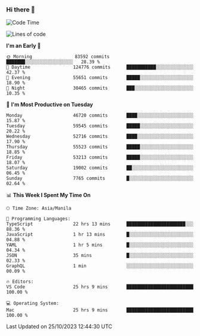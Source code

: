 ### Hi there 👋

<!--START_SECTION:waka-->
![Code Time](http://img.shields.io/badge/Code%20Time-4%2C463%20hrs%2059%20mins-blue)

![Lines of code](https://img.shields.io/badge/From%20Hello%20World%20I%27ve%20Written-110.5%20million%20lines%20of%20code-blue)

**I'm an Early 🐤** 

```text
🌞 Morning                83592 commits       ███████░░░░░░░░░░░░░░░░░░   28.39 % 
🌆 Daytime                124776 commits      ███████████░░░░░░░░░░░░░░   42.37 % 
🌃 Evening                55651 commits       █████░░░░░░░░░░░░░░░░░░░░   18.90 % 
🌙 Night                  30465 commits       ███░░░░░░░░░░░░░░░░░░░░░░   10.35 % 
```
📅 **I'm Most Productive on Tuesday** 

```text
Monday                   46720 commits       ████░░░░░░░░░░░░░░░░░░░░░   15.87 % 
Tuesday                  59545 commits       █████░░░░░░░░░░░░░░░░░░░░   20.22 % 
Wednesday                52716 commits       ████░░░░░░░░░░░░░░░░░░░░░   17.90 % 
Thursday                 55523 commits       █████░░░░░░░░░░░░░░░░░░░░   18.85 % 
Friday                   53213 commits       █████░░░░░░░░░░░░░░░░░░░░   18.07 % 
Saturday                 19002 commits       ██░░░░░░░░░░░░░░░░░░░░░░░   06.45 % 
Sunday                   7765 commits        █░░░░░░░░░░░░░░░░░░░░░░░░   02.64 % 
```


📊 **This Week I Spent My Time On** 

```text
🕑︎ Time Zone: Asia/Manila

💬 Programming Languages: 
TypeScript               22 hrs 13 mins      ██████████████████████░░░   88.36 % 
JavaScript               1 hr 13 mins        █░░░░░░░░░░░░░░░░░░░░░░░░   04.88 % 
YAML                     1 hr 5 mins         █░░░░░░░░░░░░░░░░░░░░░░░░   04.34 % 
JSON                     35 mins             █░░░░░░░░░░░░░░░░░░░░░░░░   02.33 % 
GraphQL                  1 min               ░░░░░░░░░░░░░░░░░░░░░░░░░   00.09 % 

🔥 Editors: 
VS Code                  25 hrs 9 mins       █████████████████████████   100.00 % 

💻 Operating System: 
Mac                      25 hrs 9 mins       █████████████████████████   100.00 % 
```


 Last Updated on 25/10/2023 12:44:30 UTC
<!--END_SECTION:waka-->


<!--
**rad182/rad182** is a ✨ _special_ ✨ repository because its `README.md` (this file) appears on your GitHub profile.

Here are some ideas to get you started:

- 🔭 I’m currently working on ...
- 🌱 I’m currently learning ...
- 👯 I’m looking to collaborate on ...
- 🤔 I’m looking for help with ...
- 💬 Ask me about ...
- 📫 How to reach me: ...
- 😄 Pronouns: ...
- ⚡ Fun fact: ...
-->
